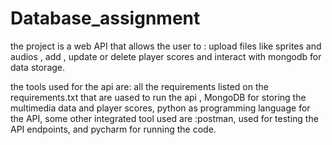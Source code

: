 # Database_assignment
the project is a web API that allows the user to : upload files like sprites and audios , add , update or delete player scores and interact with mongodb for data storage.

the tools used for the api are: all the requirements listed on the requirements.txt that are uased to run the api , MongoDB for storing the multimedia data and player scores, python as programming language for the API, some other integrated tool used are :postman, used for testing the API endpoints, and pycharm for running the code.
